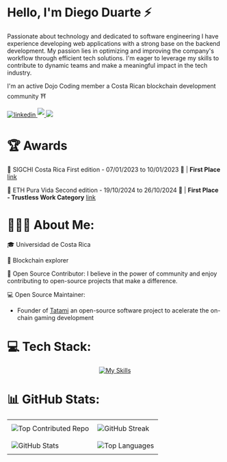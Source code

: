 # Hello, I'm Diego Duarte ⚡

Passionate about technology and dedicated to software engineering I have experience developing web applications with a strong base on the backend development. My passion lies in optimizing and improving the company's workflow through efficient tech solutions. I'm eager to leverage my skills to contribute to dynamic teams and make a meaningful impact in the tech industry. 

I'm an active Dojo Coding member a Costa Rican blockchain development community ⛩️

<a href="https://www.linkedin.com/in/diego-duarte-fern%C3%A1ndez-165445180/" target="_blank">
    <img src="https://img.shields.io/badge/linkedin:  Diego-%2300acee.svg?color=405DE6&style=for-the-badge&logo=linkedin&logoColor=white" alt="linkedin" style="margin-bottom: 5px;"/>
</a>

<a href="mailto:diegotech1499@gmail.com" target="_blank">
   <img src="https://img.shields.io/badge/gmail:  Diego-%23EA4335.svg?style=for-the-badge&logo=gmail&logoColor=white" t=mail style="margin-bottom: 5px;" />
</a>



<a href="https://x.com/gioDiego14" target="_blank">
   <img src="https://img.shields.io/badge/X-000000?style=for-the-badge&logoColor=white style="margin-bottom: 5px;" />
</a>

# 🏆 Awards

🥇 SIGCHI Costa Rica First edition - 07/01/2023 to 10/01/2023 📆 | **First Place** [link](https://www.linkedin.com/feed/update/urn:li:activity:7028133487832395776/)

🥇 ETH Pura Vida Second edition - 19/10/2024 to 26/10/2024 📆 | **First Place - Trustless Work Category** [link](https://www.linkedin.com/feed/update/urn:li:activity:7256350126368026624/)


# 🧑🏽‍💻 About Me:
🎓 Universidad de Costa Rica

🚀 Blockchain explorer

🤝 Open Source Contributor: I believe in the power of community and enjoy contributing to open-source projects that make a difference.

💻 Open Source Maintainer: 

- Founder of [Tatami](https://github.com/KaizeNodeLabs/Tatami) an open-source software project to acelerate the on-chain gaming development

# 💻 Tech Stack:
<div align="center">
    
[![My Skills](https://skillicons.dev/icons?i=java,cs,php,docker,linux,aws,mysql,graphql,supabase,git,github,postgresql,postman,powershell,sqlite,firebase,python,dynamodb,bash,expressjs,javascript,nodejs,html,css,bootstrap&theme=dark&perline=15)](https://skillicons.dev)
  
    
</div>


    
# 📊 GitHub Stats:
<div align="center">
<table style="border-collapse: collapse; background: none;">
  <tr style="border: none;">
    <td style="border: none; padding: 10px;">
      <img src="https://github-contributor-stats.vercel.app/api?username=diegoTech14&limit=5&theme=great-gatsby&hide_border=true&combine_all_yearly_contributions=true" alt="Top Contributed Repo" style="border: none;"/>
    </td>
    <td style="border: none; padding: 10px;">
      <img src="https://github-readme-streak-stats.herokuapp.com/?user=diegoTech14&theme=great-gatsby&hide_border=true" alt="GitHub Streak" style="border: none;"/>
    </td>
  </tr>
  <tr style="border: none;">
    <td style="border: none; padding: 10px;">
      <img src="https://github-readme-stats.vercel.app/api?username=diegoTech14&theme=great-gatsby&hide_border=true&include_all_commits=false&count_private=false" alt="GitHub Stats" style="border: none;"/>
    </td>
    <td style="border: none; padding: 10px;">
      <img src="https://github-readme-stats.vercel.app/api/top-langs/?username=diegoTech14&theme=great-gatsby&hide_border=true&include_all_commits=false&count_private=false&layout=compact" alt="Top Languages" style="border: none;"/>
    </td>
  </tr>
</table>
</div>

<!-- Proudly created with GPRM ( https://gprm.itsvg.in ) -->
